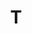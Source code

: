 ---
hruid: Python1-v1
version: 3
language: nl
title: T
description: T
keywords: []
educational_goals: [
    {source: Source, id: id}, 
    {source: Source2, id: id2}
]
copyright: Copyright by Jerro
licence: Licenced by Jerro
content_type: extern
available: true
target_ages: [10, 11, 12, 13, 14]
difficulty: 3
return_value: {
    callback_url: callback-url-example,
    callback_schema: {
        att: test,
        att2: test2
    }
}
content_location: https://kiks.ilabt.imec.be/jupyterhub/user/fbad5b7b-5e9b-4551-b635-f78179df1383/notebooks/0100_ExponentieleGroeiCovid.ipynb
estimated_time: 0
skos_concepts: [
    'http://ilearn.ilabt.imec.be/vocab/curr1/c-andere-talen', 
    'http://ilearn.ilabt.imec.be/vocab/ondniv/sec-gr2-doorstroom-aso'
]
teacher_exclusive: false
---